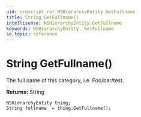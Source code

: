 ```yaml
---
uid: crmscript_ref_NSHierarchyEntity_GetFullname
title: String GetFullname()
intellisense: NSHierarchyEntity.GetFullname
keywords: NSHierarchyEntity, GetFullname
so.topic: reference
---
```


# String GetFullname()

The full name of this category, i.e. Foo/bar/test.

**Returns:** String

```crmscript
NSHierarchyEntity thing;
String fullname  = thing.GetFullname();
```

